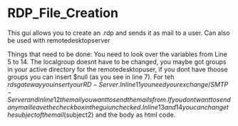 # RDP_File_Creation
This gui allows you to create an .rdp and sends it as mail to a user. Can also be used with remotedesktopserver

Things that need to be done:
You need to look over the variables from Line 5 to 14. The localgroup doesnt have to be changed, you maybe got groups in your
active directory for the remotedesktopuser, if you dont have thoose groups you can insert $null (as you see in line 7). For teh $rdsgateway you insert
your RD-Server. In line 11 you need your exchange / SMTP-Server and in line 12 the mail you want to send the mails from. If you dont want to send any mail leave
the checkbox in the gui unchecked.
In line 13 and 14 you can change the subject of the mail ($subject2) and the body as html code.
